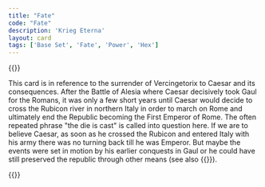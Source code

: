 ```yaml
---
title: "Fate"
code: "Fate"
description: 'Krieg Eterna'
layout: card
tags: ['Base Set', 'Fate', 'Power', 'Hex']
---
```

{{<card-detail-page title="Fate" artwork="Vercingetorix throws down his arms at the feet of Julius Caesar by Lionel Royer (1899)" attr="Julius Caesar">}}
<p>
This card is in reference to the surrender of Vercingetorix to Caesar and its consequences. After the Battle of Alesia where Caesar decisively took Gaul for the Romans, it was only a few short years until Caesar would decide to cross the Rubicon river in northern Italy in order to march on Rome and ultimately end the Republic becoming the First Emperor of Rome. The often repeated phrase "the die is cast" is called into question here. If we are to believe Caesar, as soon as he crossed the Rubicon and entered Italy with his army there was no turning back till he was Emperor. But maybe the events were set in motion by his earlier conquests in Gaul or he could have still preserved the republic through other means (see also {{<cardlink name="Assassin">}}).
</p>
{{</card-detail-page>}}
